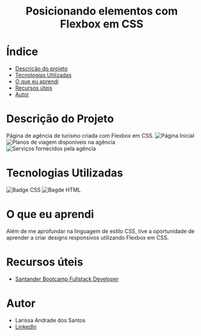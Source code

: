 <h1 align="center"> Posicionando elementos com Flexbox em CSS </h1>

# Índice

* [Descrição do projeto](#Descrição-do-projeto)
* [Tecnologias Utilizadas](#Tecnologias-utilizadas)
* [O que eu aprendi](#O-que-eu-aprendi)
* [Recursos úteis](#Recursos-úteis)
* [Autor](#Autor)

# Descrição do Projeto
Página de agência de turismo criada com Flexbox em CSS.
![Página Inicial](https://github.com/lariandradee/Projeto---Posicionando-elementos-com-Flexbox-em-CSS/assets/145397308/fc4c4b82-a11e-456a-83b0-b0c8db52dace)
![Planos de viagem disponíveis na agência](https://github.com/lariandradee/Projeto---Posicionando-elementos-com-Flexbox-em-CSS/assets/145397308/f3ff80a0-af1a-471c-b9bb-edc8809bc26f)
![Serviços fornecidos pela agência](https://github.com/lariandradee/Projeto---Posicionando-elementos-com-Flexbox-em-CSS/assets/145397308/23b10562-5618-4218-b4b2-43bb94b35f56)

# Tecnologias Utilizadas
![Badge CSS](https://img.shields.io/badge/CSS-blue)
![Bagde HTML](https://img.shields.io/badge/HTML-orange)

# O que eu aprendi
Além de me aprofundar na linguagem de estilo CSS, tive a oportunidade de aprender a criar designs responsivos utilizando Flexbox em CSS.

# Recursos úteis
* [Santander Bootcamp Fullstack Developer](https://web.dio.me/track/santander-bootcamp-fullstack-developer)

# Autor
* Larissa Andrade dos Santos
* [LinkedIn](https://www.linkedin.com/in/larissa-andrade-08169b246/)
